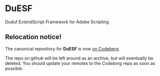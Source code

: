 # DuESF
 Duduf ExtendScript Framework for Adobe Scripting

## Relocation notice!

The canonical repository for **DuESF** is now [on
Codeberg](https://codeberg.org/RxLaboratorio/DuESF).

The repo on github will be left around as an archive, but will eventually be deleted. You should update your remotes to the _Codeberg_ repo as soon as possible.
